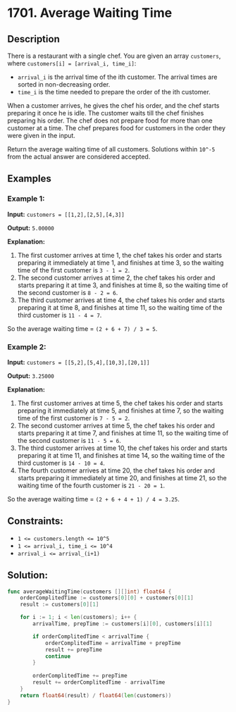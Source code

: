 # 1701. Average Waiting Time

## Description

There is a restaurant with a single chef. You are given an array `customers`, where `customers[i] = [arrival_i, time_i]`:

- `arrival_i` is the arrival time of the ith customer. The arrival times are sorted in non-decreasing order.
- `time_i` is the time needed to prepare the order of the ith customer.

When a customer arrives, he gives the chef his order, and the chef starts preparing it once he is idle. The customer waits till the chef finishes preparing his order. The chef does not prepare food for more than one customer at a time. The chef prepares food for customers in the order they were given in the input.

Return the average waiting time of all customers. Solutions within `10^-5` from the actual answer are considered accepted.

## Examples

### Example 1:

**Input:** `customers = [[1,2],[2,5],[4,3]]`

**Output:** `5.00000`

**Explanation:**
1. The first customer arrives at time 1, the chef takes his order and starts preparing it immediately at time 1, and finishes at time 3, so the waiting time of the first customer is `3 - 1 = 2`.
2. The second customer arrives at time 2, the chef takes his order and starts preparing it at time 3, and finishes at time 8, so the waiting time of the second customer is `8 - 2 = 6`.
3. The third customer arrives at time 4, the chef takes his order and starts preparing it at time 8, and finishes at time 11, so the waiting time of the third customer is `11 - 4 = 7`.

So the average waiting time = `(2 + 6 + 7) / 3 = 5`.

### Example 2:

**Input:** `customers = [[5,2],[5,4],[10,3],[20,1]]`

**Output:** `3.25000`

**Explanation:**
1. The first customer arrives at time 5, the chef takes his order and starts preparing it immediately at time 5, and finishes at time 7, so the waiting time of the first customer is `7 - 5 = 2`.
2. The second customer arrives at time 5, the chef takes his order and starts preparing it at time 7, and finishes at time 11, so the waiting time of the second customer is `11 - 5 = 6`.
3. The third customer arrives at time 10, the chef takes his order and starts preparing it at time 11, and finishes at time 14, so the waiting time of the third customer is `14 - 10 = 4`.
4. The fourth customer arrives at time 20, the chef takes his order and starts preparing it immediately at time 20, and finishes at time 21, so the waiting time of the fourth customer is `21 - 20 = 1`.

So the average waiting time = `(2 + 6 + 4 + 1) / 4 = 3.25`.

## Constraints:

- `1 <= customers.length <= 10^5`
- `1 <= arrival_i, time_i <= 10^4`
- `arrival_i <= arrival_(i+1)`

## Solution: 
```go
func averageWaitingTime(customers [][]int) float64 {
	orderComplitedTime := customers[0][0] + customers[0][1]
	result := customers[0][1]

	for i := 1; i < len(customers); i++ {
		arrivalTime, prepTime := customers[i][0], customers[i][1]

		if orderComplitedTime < arrivalTime {
			orderComplitedTime = arrivalTime + prepTime
			result += prepTime
			continue
		}
		
		orderComplitedTime += prepTime
		result += orderComplitedTime - arrivalTime
	}
	return float64(result) / float64(len(customers))
}
```
